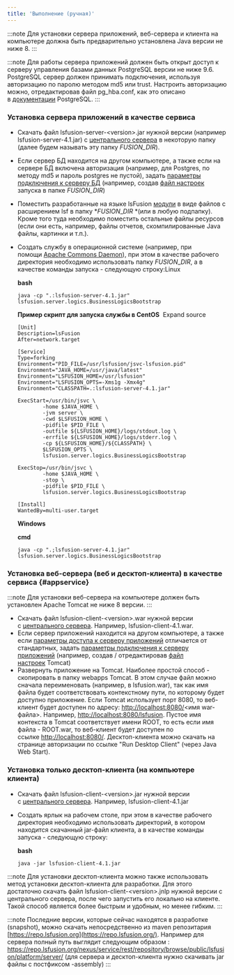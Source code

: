 ```yaml
---
title: 'Выполнение (ручная)'
---
```



:::note
Для установки сервера приложений, веб-сервера и клиента на компьютере должна быть предварительно установлена Java версии не ниже 8.
:::


:::note
Для работы сервера приложений должен быть открыт доступ к серверу управления базами данных PostgreSQL версии не ниже 9.6. PostgreSQL сервер должен принимать подключения, используя авторизацию по паролю методом md5 или trust. Настроить авторизацию можно, отредактировав файл pg\_hba.conf, как это описано в [документации](http://www.postgresql.org/docs/9.2/static/auth-pg-hba-conf.html) PostgreSQL.
:::

### Установка сервера приложений в качестве сервиса

-   Скачать файл lsfusion-server-<version\>.jar нужной версии (например lsfusion-server-4.1.jar) с [центрального сервера](https://download.lsfusion.org/java) в некоторую папку (далее будем называть эту папку *$FUSION\_DIR$*).

-   Если сервер БД находится на другом компьютере, а также если на сервере БД включена авторизация (например, для Postgres, по методу md5 и пароль postgres не пустой), задать [параметры подключения к серверу БД](Launch_parameters.md#connectdb-broken) (например, создав [файл настроек](Launch_parameters.md#filesettings-broken) запуска в папке *$FUSION\_DIR$*)

-   Поместить разработанные на языке lsFusion [модули](Modules.md) в виде файлов с расширением lsf в папку *$FUSION\_DIR$ *(или в любую подпапку). Кроме того туда необходимо поместить остальные файлы ресурсов (если они есть, например, файлы отчетов, скомпилированные Java файлы, картинки и т.п.).

-   Создать службу в операционной системе (например, при помощи [Apache Commons Daemon](http://commons.apache.org/daemon/)), при этом в качестве рабочего директория необходимо использовать папку $FUSION\_DIR$, а в качестве команды запуска - следующую строку:Linux

    **bash**

        java -cp ".:lsfusion-server-4.1.jar" lsfusion.server.logics.BusinessLogicsBootstrap

    **Пример скрипт для запуска службы в CentOS**
     Expand source

        [Unit]
        Description=lsFusion
        After=network.target

        [Service]
        Type=forking
        Environment="PID_FILE=/usr/lsfusion/jsvc-lsfusion.pid"
        Environment="JAVA_HOME=/usr/java/latest"
        Environment="LSFUSION_HOME=/usr/lsfusion"
        Environment="LSFUSION_OPTS=-Xms1g -Xmx4g"
        Environment="CLASSPATH=.:lsfusion-server-4.1.jar"

        ExecStart=/usr/bin/jsvc \
                -home $JAVA_HOME \
                -jvm server \
                -cwd $LSFUSION_HOME \
                -pidfile $PID_FILE \
                -outfile ${LSFUSION_HOME}/logs/stdout.log \
                -errfile ${LSFUSION_HOME}/logs/stderr.log \
                -cp ${LSFUSION_HOME}/${CLASSPATH} \
                $LSFUSION_OPTS \
                lsfusion.server.logics.BusinessLogicsBootstrap

        ExecStop=/usr/bin/jsvc \
                -home $JAVA_HOME \
                -stop \
                -pidfile $PID_FILE \
                lsfusion.server.logics.BusinessLogicsBootstrap

        [Install]
        WantedBy=multi-user.target

    **Windows**

    **cmd**

        java -cp ".;lsfusion-server-4.1.jar" lsfusion.server.logics.BusinessLogicsBootstrap

### Установка веб-сервера (веб и десктоп-клиента) в качестве сервиса {#appservice}


:::note
Для установки веб-сервера на компьютере должен быть установлен Apache Tomcat не ниже 8 версии.
:::

-   Скачать файл lsfusion-client-<version\>.war нужной версии с [центрального сервера](https://download.lsfusion.org/java). Например, lsfusion-client-4.1.war. 
-   Если сервер приложений находится на другом компьютере, а также если [параметры доступа к серверу приложений](Launch_parameters.md#accessapp-broken) отличается от стандартных, задать [параметры подключения к серверу приложений](Launch_parameters.md#connectapp-broken) (например, создав / отредактировав [файл настроек](Launch_parameters.md#filewebsettings-broken) Tomcat) 
-   Развернуть приложение на Tomcat. Наиболее простой способ - скопировать в папку webapps Tomcat. В этом случае файл можно сначала переименовать (например, в lsfusion.war), так как имя файла будет соответствовать контекстному пути, по которому будет доступно приложение. Если Tomcat использует порт 8080, то веб-клиент будет доступен по адресу: <http://localhost:8080/><имя war-файла\>. Например, [http://localhost:8080/lsfusion](http://localhost:8080/lsfusion/). Пустое имя контекста в Tomcat соответствует имени ROOT, то есть если имя файла - ROOT.war, то веб-клиент будет доступен по ссылке <http://localhost:8080/>. Десктоп-клиента можно скачать на странице авторизации по ссылке "Run Desktop Client" (через Java Web Start).

### Установка только десктоп-клиента (на компьютере клиента)

-   Скачать файл lsfusion-client-<version\>.jar нужной версии с [центрального сервера](https://download.lsfusion.org/). Например, lsfusion-client-4.1.jar

-   Создать ярлык на рабочем столе, при этом в качестве рабочего директория необходимо использовать директорий, в котором находится скачанный jar-файл клиента, а в качестве команды запуска - следующую строку:

    **bash**

        java -jar lsfusion-client-4.1.jar


:::note
Для установки десктоп-клиента можно также использовать метод установки десктоп-клиента для разработки. Для этого достаточно скачать файл lsfusion-client-<version\>.jnlp нужной версии с центрального сервера, после чего запустить его локально на клиенте. Такой способ является более быстрым и удобным, но менее гибким.
:::


:::note
Последние версии, которые сейчас находятся в разработке (snapshot), можно скачать непосредственно из maven репозитария [https://repo.lsfusion.org](https://repo.lsfusion.org/). Например для сервера полный путь выглядит следующим образом : <https://repo.lsfusion.org/nexus/service/rest/repository/browse/public/lsfusion/platform/server/> (для сервера и десктоп-клиента нужно скачивать jar файлы с постфиксом -assembly)
:::

  
